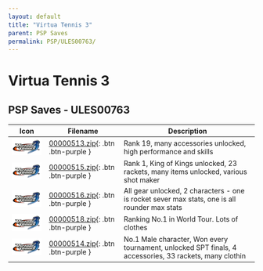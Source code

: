 ```yaml
---
layout: default
title: "Virtua Tennis 3"
parent: PSP Saves
permalink: PSP/ULES00763/
---
```

# Virtua Tennis 3

## PSP Saves - ULES00763

| Icon | Filename | Description |
|------|----------|-------------|
| ![Virtua Tennis 3](ICON0.PNG) | [00000513.zip](00000513.zip){: .btn .btn-purple } | Rank 19, many accessories unlocked, high performance and skills |
| ![Virtua Tennis 3](ICON0.PNG) | [00000515.zip](00000515.zip){: .btn .btn-purple } | Rank 1, King of Kings unlocked, 23 rackets, many items unlocked, various shot maker |
| ![Virtua Tennis 3](ICON0.PNG) | [00000516.zip](00000516.zip){: .btn .btn-purple } | All gear unlocked, 2 characters - one is rocket sever max stats, one is all rounder max stats |
| ![Virtua Tennis 3](ICON0.PNG) | [00000518.zip](00000518.zip){: .btn .btn-purple } | Ranking No.1 in World Tour. Lots of clothes |
| ![Virtua Tennis 3](ICON0.PNG) | [00000514.zip](00000514.zip){: .btn .btn-purple } | No.1 Male character, Won every tournament, unlocked SPT finals, 4 accessories, 33 rackets, many clothin |
